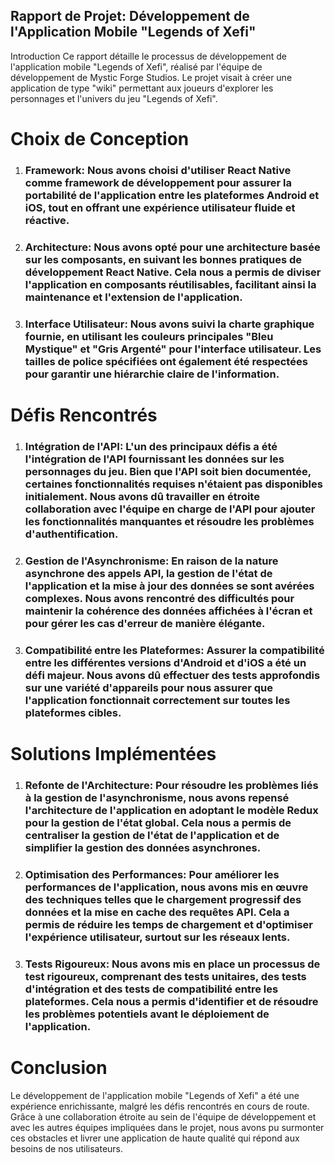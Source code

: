 ## Rapport de Projet: Développement de l'Application Mobile "Legends of Xefi"
Introduction
Ce rapport détaille le processus de développement de l'application mobile "Legends of Xefi", réalisé par l'équipe de développement de Mystic Forge Studios. Le projet visait à créer une application de type "wiki" permettant aux joueurs d'explorer les personnages et l'univers du jeu "Legends of Xefi".

# Choix de Conception
1. ### Framework: Nous avons choisi d'utiliser React Native comme framework de développement pour assurer la portabilité de l'application entre les plateformes Android et iOS, tout en offrant une expérience utilisateur fluide et réactive.
2. ### Architecture: Nous avons opté pour une architecture basée sur les composants, en suivant les bonnes pratiques de développement React Native. Cela nous a permis de diviser l'application en composants réutilisables, facilitant ainsi la maintenance et l'extension de l'application.
3. ### Interface Utilisateur: Nous avons suivi la charte graphique fournie, en utilisant les couleurs principales "Bleu Mystique" et "Gris Argenté" pour l'interface utilisateur. Les tailles de police spécifiées ont également été respectées pour garantir une hiérarchie claire de l'information.
# Défis Rencontrés
1. ### Intégration de l'API: L'un des principaux défis a été l'intégration de l'API fournissant les données sur les personnages du jeu. Bien que l'API soit bien documentée, certaines fonctionnalités requises n'étaient pas disponibles initialement. Nous avons dû travailler en étroite collaboration avec l'équipe en charge de l'API pour ajouter les fonctionnalités manquantes et résoudre les problèmes d'authentification.
2. ### Gestion de l'Asynchronisme: En raison de la nature asynchrone des appels API, la gestion de l'état de l'application et la mise à jour des données se sont avérées complexes. Nous avons rencontré des difficultés pour maintenir la cohérence des données affichées à l'écran et pour gérer les cas d'erreur de manière élégante.
3. ### Compatibilité entre les Plateformes: Assurer la compatibilité entre les différentes versions d'Android et d'iOS a été un défi majeur. Nous avons dû effectuer des tests approfondis sur une variété d'appareils pour nous assurer que l'application fonctionnait correctement sur toutes les plateformes cibles.
# Solutions Implémentées
1. ### Refonte de l'Architecture: Pour résoudre les problèmes liés à la gestion de l'asynchronisme, nous avons repensé l'architecture de l'application en adoptant le modèle Redux pour la gestion de l'état global. Cela nous a permis de centraliser la gestion de l'état de l'application et de simplifier la gestion des données asynchrones.
2. ### Optimisation des Performances: Pour améliorer les performances de l'application, nous avons mis en œuvre des techniques telles que le chargement progressif des données et la mise en cache des requêtes API. Cela a permis de réduire les temps de chargement et d'optimiser l'expérience utilisateur, surtout sur les réseaux lents.
3. ### Tests Rigoureux: Nous avons mis en place un processus de test rigoureux, comprenant des tests unitaires, des tests d'intégration et des tests de compatibilité entre les plateformes. Cela nous a permis d'identifier et de résoudre les problèmes potentiels avant le déploiement de l'application.
# Conclusion
Le développement de l'application mobile "Legends of Xefi" a été une expérience enrichissante, malgré les défis rencontrés en cours de route. Grâce à une collaboration étroite au sein de l'équipe de développement et avec les autres équipes impliquées dans le projet, nous avons pu surmonter ces obstacles et livrer une application de haute qualité qui répond aux besoins de nos utilisateurs.
